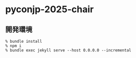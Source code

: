 # pyconjp-2025-chair

## 開発環境

```shell
% bundle install
% npm i
% bundle exec jekyll serve --host 0.0.0.0 --incremental
```
